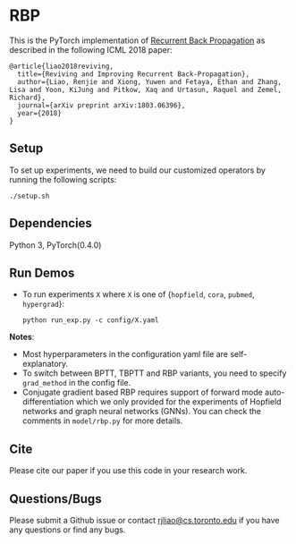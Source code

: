 # RBP
This is the PyTorch implementation of [Recurrent Back Propagation](https://arxiv.org/pdf/1803.06396.pdf) as described in the following ICML 2018 paper:

```
@article{liao2018reviving,
  title={Reviving and Improving Recurrent Back-Propagation},
  author={Liao, Renjie and Xiong, Yuwen and Fetaya, Ethan and Zhang, Lisa and Yoon, KiJung and Pitkow, Xaq and Urtasun, Raquel and Zemel, Richard},
  journal={arXiv preprint arXiv:1803.06396},
  year={2018}
}
```

## Setup
To set up experiments, we need to build our customized operators by running the following scripts:
```
./setup.sh
```

## Dependencies
Python 3, PyTorch(0.4.0)


## Run Demos
* To run experiments ```X``` where ```X``` is one of {```hopfield```, ```cora```, ```pubmed```, ```hypergrad```}:

  ```python run_exp.py -c config/X.yaml```


**Notes**:
* Most hyperparameters in the configuration yaml file are self-explanatory.
* To switch between BPTT, TBPTT and RBP variants, you need to specify ```grad_method``` in the config file.
* Conjugate gradient based RBP requires support of forward mode auto-differentiation which we only provided for the experiments of Hopfield networks and graph neural networks (GNNs). You can check the comments in ```model/rbp.py``` for more details.

## Cite
Please cite our paper if you use this code in your research work.

## Questions/Bugs
Please submit a Github issue or contact rjliao@cs.toronto.edu if you have any questions or find any bugs.

